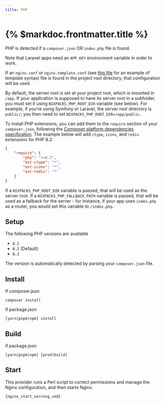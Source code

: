 ```yaml
---
title: PHP
---
```


# {% $markdoc.frontmatter.title %}

PHP is detected if a `composer.json` OR `index.php` file is found.

Note that Laravel apps need an `APP_KEY` environment variable in order to work.

If an `nginx.conf` or `nginx.template.conf` (see [this file](https://github.com/railwayapp/nixpacks/blob/main/src/providers/php/nginx.template.conf) for an example of template syntax) file is found in the project root directory, that configuration will be used.

By default, the server root is set at your project root, which is mounted in `/app`. If your application is supposed to have its server root in a subfolder, you must set it using `NIXPACKS_PHP_ROOT_DIR` variable (see below). For example, if you're using Symfony or Laravel, the server root directory is `public/`; you then need to set `NIXPACKS_PHP_ROOT_DIR=/app/public`.

To install PHP extensions, you can add them to the `require` section of your `composer.json`, following the [Composer platform dependencies specification](https://getcomposer.org/doc/articles/composer-platform-dependencies.md#different-types-of-platform-packages). The example below will add `ctype`, `iconv`, and `redis` extensions for PHP 8.2:

```json
{
    "require": {
        "php": ">=8.2",
        "ext-ctype": "*",
        "ext-iconv": "*",
        "ext-redis": "*"
    }
}
```

If a `NIXPACKS_PHP_ROOT_DIR` variable is passed, that will be used as the server root.
If a `NIXPACKS_PHP_FALLBACK_PATH` variable is passed, that will be used as a fallback for the server - for instance, if your app uses `index.php` as a router, you would set this variable to `/index.php`.

## Setup

The following PHP versions are available

- `8.1`
- `8.2` (Default)
- `8.3`

The version is automatically detected by parsing your `composer.json` file.

## Install

If composer.json

```
composer install
```

If package.json

```
[yarn|pnpm|npm] install
```

## Build

if package.json

```
[yarn|pnpm|npm] [prod|build]
```

## Start

This provider runs a Perl script to correct permissions and manage the Nginx configuration, and then starts Nginx.

```
{nginx_start_serving_cmd}
```
